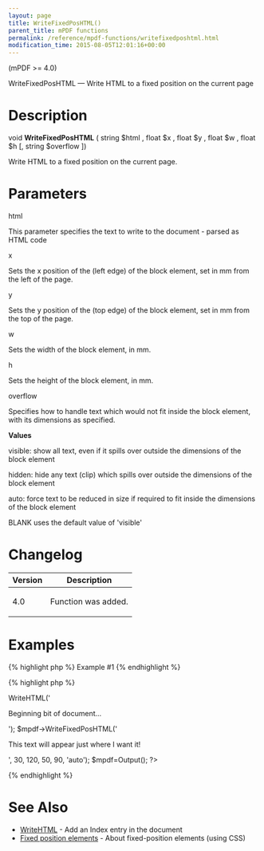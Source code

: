 ```yaml
---
layout: page
title: WriteFixedPosHTML()
parent_title: mPDF functions
permalink: /reference/mpdf-functions/writefixedposhtml.html
modification_time: 2015-08-05T12:01:16+00:00
---
```


<p>(mPDF &gt;= 4.0)</p>
<p>WriteFixedPosHTML — Write HTML to a fixed position on the current page</p>

# Description

<p class="manual_block">void <b>WriteFixedPosHTML</b> ( string <span class="parameter">$html</span> , float <span class="parameter">$x</span> , float <span class="parameter">$y</span> , float <span class="parameter">$w</span> , float <span class="parameter">$h</span> [, string <span class="parameter">$overflow</span> ])</p>
<p>Write HTML to a fixed position on the current page.</p>

# Parameters

<p class="manual_param_dt"><span class="parameter">html</span></p>
<p class="manual_param_dd">This parameter specifies the text to write to the document - parsed as HTML code</p>
<p class="manual_param_dt"><span class="parameter">x</span></p>
<p class="manual_param_dd">Sets the <span class="parameter">x</span> position of the (left edge) of the block element, set in mm from the left of the page.<span class="smallblock">

</span></p>
<p class="manual_param_dt"><span class="parameter">y</span></p>
<p class="manual_param_dd">Sets the <span class="parameter">y</span> position of the (top edge) of the block element, set in mm from the top of the page.<span class="smallblock">

</span></p>
<p class="manual_param_dt"><span class="parameter">w</span></p>
<p class="manual_param_dd">Sets the width of the block element, in mm.<span class="smallblock">

</span></p>
<p class="manual_param_dt"><span class="parameter">h</span></p>
<p class="manual_param_dd">Sets the height of the block element, in mm.<span class="smallblock">

</span></p>
<p><span class="parameter">overflow</span></p>
<p class="manual_param_dd">Specifies how to handle text which would not fit inside the block element, with its dimensions as specified.

<span class="smallblock"></span></p>
<p class="manual_param_dd"><b>Values</b>

visible: show all text, even if it spills over outside the dimensions of the block element

hidden: hide any text (clip) which spills over outside the dimensions of the block element

auto: force text to be reduced in size if required to fit inside the dimensions of the block element

<span class="smallblock">BLANK</span> uses the default value of 'visible'</p>

# Changelog

<table class="table"> <thead>
<tr> <th>Version</th><th>Description</th> </tr>
</thead> <tbody>
<tr>
<td>4.0</td>
<td>
<p>Function was added.</p>
</td>
</tr>
</tbody> </table>

# Examples

{% highlight php %}
Example #1
{% endhighlight %}

{% highlight php %}
<?php

$mpdf=new mPDF();

$mpdf->WriteHTML('<p>Beginning bit of document...</p>');

$mpdf->WriteFixedPosHTML('<p>This text will appear just where I want it!</p>', 30, 120, 50, 90, 'auto');

$mpdf=Output();

?>
{% endhighlight %}

# See Also

<ul>
<li class="manual_boxlist"><a href="{{ "/reference/mpdf-functions/writehtml.html" | prepend: site.baseurl }}">WriteHTML</a> - Add an Index entry in the document </li>
<li class="manual_boxlist"><a href="{{ "/what-else-can-i-do/fixed-position-blocks.html" | prepend: site.baseurl }}">Fixed position elements</a> - About fixed-position elements (using CSS)

</li>
</ul>
